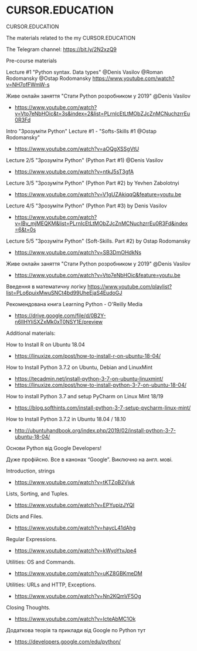 # CURSOR.EDUCATION
CURSOR.EDUCATION

The materials related to the my CURSOR.EDUCATION

The Telegram channel:
https://bit.ly/2N2xzQ9



Pre-course materials

Lecture #1 "Python syntax. Data types" @Denis Vasilov @Roman Rodomansky @Ostap Rodomansky
https://www.youtube.com/watch?v=NH7ofFWmW-s


Живе онлайн заняття "Стати Python розробником у 2019" @Denis Vasilov
- https://www.youtube.com/watch?v=Vto7eNbHOic&t=3s&index=2&list=PLrnIcEtLtMObZJcZnMCNuchzrrEu0R3Fd

Intro "Зрозуміти Python" Lecture #1 - "Softs-Skills #1 @Ostap Rodomansky"
 - https://www.youtube.com/watch?v=aOQgXSSgVtU

Lecture 2/5 "Зрозуміти Python" (Python Part #1) @Denis Vasilov
 - https://www.youtube.com/watch?v=ntkJ5sT3gfA

Lecture 3/5 "Зрозуміти Python" (Python Part #2) by Yevhen Zabolotnyi
 - https://www.youtube.com/watch?v=V1gUZAkiqqQ&feature=youtu.be

Lecture 4/5 "Зрозуміти Python" (Python Part #3) by Denis Vasilov
- https://www.youtube.com/watch?v=lBv_mjMEQKM&list=PLrnIcEtLtMObZJcZnMCNuchzrrEu0R3Fd&index=6&t=0s

Lecture 5/5 "Зрозуміти Python" (Soft-Skills. Part #2) by Ostap Rodomansky
 - https://www.youtube.com/watch?v=SB3DmOHdkNs


Живе онлайн заняття "Стати Python розробником у 2019" @Denis Vasilov
 - https://www.youtube.com/watch?v=Vto7eNbHOic&feature=youtu.be

Введення в математичну логіку
https://www.youtube.com/playlist?list=PLo6puixMwuSNCt4bd99UheEjaS4EudoGJ

Рекомендована книга
Learning Python - O'Reilly Media
- https://drive.google.com/file/d/0B2Y-n6IlHYliSXZxMk0xT0NSY1E/preview

Additional materials:

How to Install R on Ubuntu 18.04
 - https://linuxize.com/post/how-to-install-r-on-ubuntu-18-04/

How to Install Python 3.7.2 on Ubuntu, Debian and LinuxMint
 - https://tecadmin.net/install-python-3-7-on-ubuntu-linuxmint/
 - https://linuxize.com/post/how-to-install-python-3-7-on-ubuntu-18-04/

How to install Python 3.7 and setup PyCharm on Linux Mint 18/19
 - https://blog.softhints.com/install-python-3-7-setup-pycharm-linux-mint/


How to Install Python 3.7.2 in Ubuntu 18.04 / 18.10
- http://ubuntuhandbook.org/index.php/2019/02/install-python-3-7-ubuntu-18-04/


Основи Python від Google Developers!

Дуже профійсно. Все в канонах “Google”.
Виключно на англ. мові.

Introduction, strings
- https://www.youtube.com/watch?v=tKTZoB2Vjuk

Lists, Sorting, and Tuples.
- https://www.youtube.com/watch?v=EPYupizJYQI

Dicts and Files.
- https://www.youtube.com/watch?v=haycL41dAhg

Regular Expressions.
- https://www.youtube.com/watch?v=kWyoYtvJpe4

Utilities: OS and Commands.
- https://www.youtube.com/watch?v=uKZ8GBKmeDM

Utilities: URLs and HTTP, Exceptions. 
- https://www.youtube.com/watch?v=Nn2KQmVF5Og

Closing Thoughts. 
- https://www.youtube.com/watch?v=IcteAbMC1Ok

Додаткова теорія та приклади від Google по Python тут
- https://developers.google.com/edu/python/

